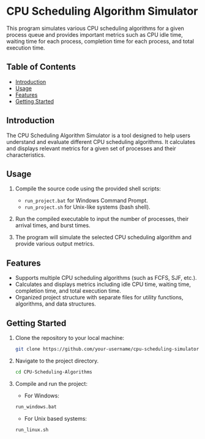 # CPU Scheduling Algorithm Simulator

This program simulates various CPU scheduling algorithms for a given process queue and provides important metrics such as CPU idle time, waiting time for each process, completion time for each process, and total execution time.

## Table of Contents

- [Introduction](#introduction)
- [Usage](#usage)
- [Features](#features)
- [Getting Started](#getting-started)

## Introduction

The CPU Scheduling Algorithm Simulator is a tool designed to help users understand and evaluate different CPU scheduling algorithms. It calculates and displays relevant metrics for a given set of processes and their characteristics.

## Usage

1. Compile the source code using the provided shell scripts:
   - `run_project.bat` for Windows Command Prompt.
   - `run_project.sh` for Unix-like systems (bash shell).

2. Run the compiled executable to input the number of processes, their arrival times, and burst times.

3. The program will simulate the selected CPU scheduling algorithm and provide various output metrics.

## Features

- Supports multiple CPU scheduling algorithms (such as FCFS, SJF, etc.).
- Calculates and displays metrics including idle CPU time, waiting time, completion time, and total execution time.
- Organized project structure with separate files for utility functions, algorithms, and data structures.

## Getting Started

1. Clone the repository to your local machine:

   ```bash
   git clone https://github.com/your-username/cpu-scheduling-simulator.git
   ```
2. Navigate to the project directory. 

     ```bash
     cd CPU-Scheduling-Algorithms
     ```
3. Compile and run the project:

     - For Windows:
     ```bash
     run_windows.bat
     ```
     - For Unix based systems:
     ```bash
     run_linux.sh
     ```
